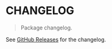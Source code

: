 # CHANGELOG

> Package changelog.

See [GitHub Releases](https://github.com/stdlib-js/math-base-assert-is-finite/releases) for the changelog.